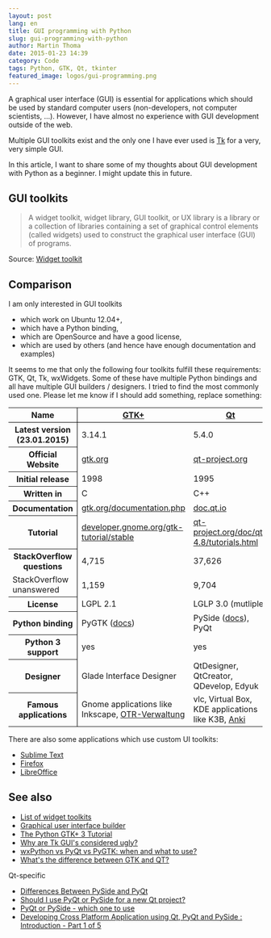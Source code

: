 ```yaml
---
layout: post
lang: en
title: GUI programming with Python
slug: gui-programming-with-python
author: Martin Thoma
date: 2015-01-23 14:39
category: Code
tags: Python, GTK, Qt, tkinter
featured_image: logos/gui-programming.png
---
```

A graphical user interface (GUI) is essential for applications which should be
used by standard computer users (non-developers, not computer scientists, ...).
However, I have almost no experience with GUI development outside of the web.

Multiple GUI toolkits exist and the only one I have ever used is
[Tk](https://en.wikipedia.org/wiki/Tk_(software)) for a very, very simple GUI.

In this article, I want to share some of my thoughts about GUI development with
Python as a beginner. I might update this in future.


## GUI toolkits

> A widget toolkit, widget library, GUI toolkit, or UX library is a library or
> a collection of libraries containing a set of graphical control elements
> (called widgets) used to construct the graphical user interface (GUI) of
> programs.

Source: [Widget toolkit](https://en.wikipedia.org/wiki/Widget_toolkit)


## Comparison

I am only interested in GUI toolkits

* which work on Ubuntu 12.04+,
* which have a Python binding,
* which are OpenSource and have a good license,
* which are used by others (and hence have enough documentation and examples)

It seems to me that only the following four toolkits fulfill these requirements:
GTK, Qt, Tk, wxWidgets. Some of these have multiple Python bindings and all
have multiple GUI builders / designers. I tried to find the most commonly used
one. Please let me know if I should add something, replace something:

<style>
    .data-table {
        border-collapse: collapse;
    }
    .border-bottom {
        border-bottom: 1px solid #000;
    }
    .border-right {
        border-right: 1px solid #000;
    }
</style>

<table class="data-table">
    <tr>
        <th class="border-bottom border-right">Name</th>
        <th class="border-bottom"><a href="https://en.wikipedia.org/wiki/GTK%2B">GTK+</a></th>
        <th class="border-bottom"><a href="https://en.wikipedia.org/wiki/Qt_(software)">Qt</a></th>
        <th class="border-bottom"><a href="https://en.wikipedia.org/wiki/Tk_(software)">Tk</a></th>
        <th class="border-bottom"><a href="https://en.wikipedia.org/wiki/WxWidgets">wxWidgets</a></th>
    </tr>
    <tr>
        <th class="border-right">Latest version (23.01.2015)</th>
        <td>3.14.1</td>
        <td>5.4.0</td>
        <td>8.6.3</td>
        <td>3.0.2</td>
    </tr>
    <tr>
        <th class="border-right">Official Website</th>
        <td><a href="http://www.gtk.org/">gtk.org</a></td>
        <td><a href="https://qt-project.org/">qt-project.org</a></td>
        <td><a href="http://www.tcl.tk/">tcl.tk</a></td>
        <td><a href="http://wxwidgets.org/">wxwidgets.org</a></td>
    </tr>
    <tr>
        <th class="border-right">Initial release</th>
        <td>1998</td>
        <td>1995</td>
        <td>1991</td>
        <td>1992</td>
    </tr>
    <tr>
        <th class="border-right">Written in</th>
        <td>C</td>
        <td>C++</td>
        <td>C</td>
        <td>C++</td>
    </tr>
    <tr>
        <th class="border-right">Documentation</th>
        <td><a href="http://www.gtk.org/documentation.php">gtk.org/documentation.php</a></td>
        <td><a href="http://doc.qt.io/">doc.qt.io</a></td>
        <td><a href="http://www.tkdocs.com/">tkdocs.com</a></td>
        <td><a href="http://wxwidgets.org/docs/">wxwidgets.org/docs</a></td>
    </tr>
    <tr>
        <th class="border-right">Tutorial</th>
        <td><a href="https://developer.gnome.org/gtk-tutorial/stable/">developer.gnome.org/gtk-tutorial/stable</a></td>
        <td><a href="http://qt-project.org/doc/qt-4.8/tutorials.html">qt-project.org/doc/qt-4.8/tutorials.html</a></td>
        <td><a href="http://www.tkdocs.com/tutorial/index.html">tkdocs.com/tutorial</a></td>
        <td><a href="https://www.wxwidgets.org/docs/tutorials/">wxwidgets.org/docs/tutorials</a></td>
    </tr>
    <tr>
        <th class="border-right">StackOverflow questions</th>
        <td>4,715</td>
        <td>37,626</td>
        <td>929</td>
        <td>1,918</td>
    </tr>
    <tr>
        <td class="border-right">StackOverflow unanswered</td>
        <td>1,159</td>
        <td>9,704</td>
        <td>208</td>
        <td>429</td>
    </tr>
    <tr>
        <th class="border-right">License</th>
        <td>LGPL 2.1&nbsp;</td>
        <td>LGLP 3.0 (mutliple</td>
        <td>BSD-style</td>
        <td>wxWindows License</td>
    </tr>
    <tr>
        <th class="border-right">Python binding</th>
        <td>PyGTK (<a href="http://www.pygtk.org/pygtk2reference/">docs</a>)</td>
        <td>PySide (<a href="http://qt-project.org/wiki/PySide">docs</a>), PyQt</td>
        <td>Tkinter (<a href="https://docs.python.org/3/library/tkinter.html">docs</a>)</td>
        <td>wxPython (<a href="http://www.wxpython.org/">docs</a>)</td>
    </tr>
    <tr>
        <th class="border-right">Python 3 support</th>
        <td>yes</td>
        <td>yes</td>
        <td>yes?</td>
        <td>yes</td>
    </tr>
    <tr>
        <th class="border-right">Designer</th>
        <td>Glade Interface Designer</td>
        <td>QtDesigner, QtCreator, QDevelop, Edyuk</td>
        <td>SpecTcl</td>
        <td>wxGlade</td>
    </tr>
    <tr>
        <th class="border-right">Famous applications</th>
        <td>Gnome applications like Inkscape, <a href="https://github.com/elbersb/otr-verwaltung">OTR-Verwaltung</a></td><!-- GTK-->
        <td>vlc, Virtual Box, KDE applications like K3B, <a href="https://github.com/dae/anki">Anki</a></td><!-- Qt-->
        <td>I could not find any</td><!-- Tk-->
        <td>Code::Blocks<br/>FileZilla<br/>0 A.D.</td><!-- wxwidgets-->
    </tr>
</table>

There are also some applications which use custom UI toolkits:

* [Sublime Text](https://news.ycombinator.com/item?id=2822114)
* [Firefox](https://en.wikipedia.org/wiki/Firefox)
* [LibreOffice](http://ask.libreoffice.org/en/question/81/which-gui-toolkit-is-used-by-lo/)


## See also

* [List of widget toolkits](https://en.wikipedia.org/wiki/List_of_widget_toolkits)
* [Graphical user interface builder](https://en.wikipedia.org/wiki/Graphical_user_interface_builder)
* [The Python GTK+ 3 Tutorial](https://python-gtk-3-tutorial.readthedocs.org/en/latest/)
* [Why are Tk GUI's considered ugly?](http://stackoverflow.com/q/349409/562769)
* [wxPython vs PyQt vs PyGTK: when and what to use?](http://stackoverflow.com/q/19584076/562769)
* [What's the difference between GTK and QT?](http://askubuntu.com/q/85144)

Qt-specific

* [Differences Between PySide and PyQt](http://qt-project.org/wiki/Differences_Between_PySide_and_PyQt)
* [Should I use PyQt or PySide for a new Qt project?](http://askubuntu.com/q/140740/10425)
* [PyQt or PySide - which one to use](http://stackoverflow.com/q/6888750/562769)
* [Developing Cross Platform Application using Qt, PyQt and PySide : Introduction - Part 1 of 5](http://pythonthusiast.pythonblogs.com/230_pythonthusiast/archive/1348_developing_cross_platform_application_using_qt_pyqt_and_pyside__introduction-part_1_of_5.html)
